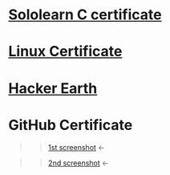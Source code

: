 

# [Sololearn C certificate](https://github.com/sabarish-sab/M1_TicTacToe_Game/blob/aa841d1599bb451cd660dbc83e910014dd6d1104/0.Certificates/SoloLearnC.pdf)

# [Linux Certificate](https://github.com/sabarish-sab/M1_TicTacToe_Game/blob/aa841d1599bb451cd660dbc83e910014dd6d1104/0.Certificates/SabarishKrishnamurthy-NDG%20Linux%20Unhatc-certificate.pdf)
   
# [Hacker Earth ](https://github.com/sabarish-sab/M1_TicTacToe_Game/blob/aa841d1599bb451cd660dbc83e910014dd6d1104/0.Certificates/HackerEarth.png)
   
# GitHub Certificate
 >>  [1st screenshot](https://github.com/sabarish-sab/M1_TicTacToe_Game/blob/aa841d1599bb451cd660dbc83e910014dd6d1104/0.Certificates/GitHub.png)  <-
  
 >>  [2nd screenshot](https://github.com/sabarish-sab/M1_TicTacToe_Game/blob/e4d99225b30ced4ee0aaad093a034bacb63db22f/0.Certificates/Github2.png)  <-
   


   

